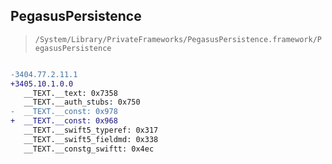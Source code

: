 ## PegasusPersistence

> `/System/Library/PrivateFrameworks/PegasusPersistence.framework/PegasusPersistence`

```diff

-3404.77.2.11.1
+3405.10.1.0.0
   __TEXT.__text: 0x7358
   __TEXT.__auth_stubs: 0x750
-  __TEXT.__const: 0x978
+  __TEXT.__const: 0x968
   __TEXT.__swift5_typeref: 0x317
   __TEXT.__swift5_fieldmd: 0x338
   __TEXT.__constg_swiftt: 0x4ec

```
